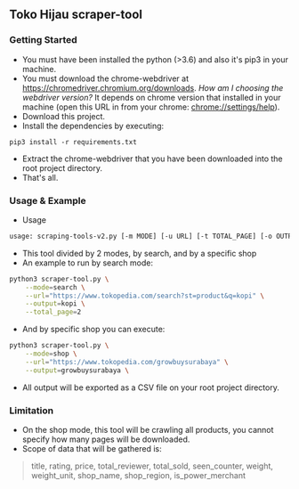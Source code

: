 ## Toko Hijau scraper-tool

### Getting Started
- You must have been installed the python (>3.6) and also it's pip3 in your machine.
- You must download the chrome-webdriver at https://chromedriver.chromium.org/downloads.
*How am I choosing the webdriver version?* It depends on chrome version that installed in your machine (open this URL in from your chrome: [chrome://settings/help](chrome://settings/help "chrome://settings/help")).
- Download this project.
- Install the dependencies by executing:
```
pip3 install -r requirements.txt
```
- Extract the chrome-webdriver that you have been downloaded into the root project directory.
- That's all.

### Usage & Example
- Usage
```bash
usage: scraping-tools-v2.py [-m MODE] [-u URL] [-t TOTAL_PAGE] [-o OUTPUT]
```
- This tool divided by 2 modes, by search, and by a specific shop
- An example to run by search mode:
```bash
python3 scraper-tool.py \
	--mode=search \
	--url="https://www.tokopedia.com/search?st=product&q=kopi" \
	--output=kopi \
	--total_page=2
```
- And by specific shop you can execute:
```bash
python3 scraper-tool.py \
	--mode=shop \
	--url="https://www.tokopedia.com/growbuysurabaya" \
	--output=growbuysurabaya \
```
- All output will be exported as a CSV file on your root project directory.

### Limitation
- On the shop mode, this tool will be crawling all products, you cannot specify how many pages will be downloaded.
- Scope of data that will be gathered is:
> title, rating, price, total_reviewer, total_sold, seen_counter, weight, weight_unit, shop_name, shop_region, is_power_merchant


